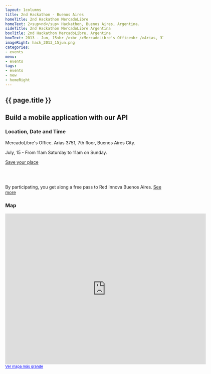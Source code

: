```yaml
---
layout: 1columns
title: 2nd Hackathon - Buenos Aires
homeTitle: 2nd Hackathon MercadoLibre
homeText: 2<sup>nd</sup> Hackathon, Buenos Aires, Argentina.
sideTitle: 2nd Hackathon MercadoLibre Argentina
boxTitle: 2nd Hackathon MercadoLibre, Argentina
boxText: 2013 - Jun, 15<br /><br />MercadoLibre's Office<br />Arias, 3751 - 7th Floor<br />Buenos Aires,<br />Argentina
imageRight: hack_2013_15jun.png
categories:
- events
menu:
- events
tags:
- events
- new
- homeRight
---
```



<section class="main main-content">
    <h1>{{ page.title }}</h1>

<h2 id="mercadopago">Build a mobile application with our API</h2>

<h3>Location, Date and Time</h3>
<p>MercadoLibre's Office. Arias 3751, 7th floor, Buenos Aires City.</p>
<p>July, 15 - From 11am Saturday to 11am on Sunday.</p>

<a href="https://eventioz.com.ar/events/hackaton-mercadolibre-redinnova/registrations/new" class="ch-btn">Save your place</a>

<br /><br />
<p>By participating, you get along a free pass to Red Innova Buenos Aires. <a href="http://www.redinnova.com/buenos-aires/en/">See more</a></p>

<h3>Map</h3>
<p>
<iframe width="640" height="480" frameborder="0" scrolling="no" marginheight="0" marginwidth="0" src="https://maps.google.com.ar/maps?f=q&amp;source=s_q&amp;hl=es-419&amp;geocode=&amp;q=Arias+3751,+Buenos+Aires&amp;aq=0&amp;oq=Arias+3751&amp;sll=-38.341656,-63.28125&amp;sspn=37.365143,80.859375&amp;ie=UTF8&amp;hq=&amp;hnear=Arias+3751,+Saavedra,+Buenos+Aires&amp;t=m&amp;ll=-34.547534,-58.486297&amp;spn=0.008483,0.013733&amp;z=16&amp;iwloc=A&amp;output=embed"></iframe><br /><small><a href="https://maps.google.com.ar/maps?f=q&amp;source=embed&amp;hl=es-419&amp;geocode=&amp;q=Arias+3751,+Buenos+Aires&amp;aq=0&amp;oq=Arias+3751&amp;sll=-38.341656,-63.28125&amp;sspn=37.365143,80.859375&amp;ie=UTF8&amp;hq=&amp;hnear=Arias+3751,+Saavedra,+Buenos+Aires&amp;t=m&amp;ll=-34.547534,-58.486297&amp;spn=0.008483,0.013733&amp;z=16&amp;iwloc=A" style="color:#0000FF;text-align:left">Ver mapa más grande</a></small>
</p>
</section>
